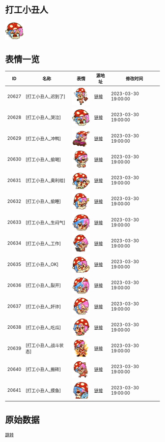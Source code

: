 # 打工小丑人

<img src="./cover.png" height="60" alt="cover" />

# 表情一览

|ID|名称|表情|源地址|修改时间|
|----|----|----|----|----|
|20627|[打工小丑人_迟到了]|<img src="./pic/020627_%5B打工小丑人_迟到了%5D.png" height="60" alt="迟到了"/>|[链接](https://i0.hdslb.com/bfs/garb/ebfb583255f309ecfab48559c5a9ffcfbca2c567.png)|2023-03-30 19:00:00|
|20628|[打工小丑人_哭泣]|<img src="./pic/020628_%5B打工小丑人_哭泣%5D.png" height="60" alt="哭泣"/>|[链接](https://i0.hdslb.com/bfs/garb/fd037b331268e49f6f0a0efa3331c6ef03e050f5.png)|2023-03-30 19:00:00|
|20629|[打工小丑人_冲鸭]|<img src="./pic/020629_%5B打工小丑人_冲鸭%5D.png" height="60" alt="冲鸭"/>|[链接](https://i0.hdslb.com/bfs/garb/52615309326f20c3821eae97ef262d4cc5faafd8.png)|2023-03-30 19:00:00|
|20630|[打工小丑人_偷喝]|<img src="./pic/020630_%5B打工小丑人_偷喝%5D.png" height="60" alt="偷喝"/>|[链接](https://i0.hdslb.com/bfs/garb/781938d3dbd744d355286d1cb3b529bf7801094a.png)|2023-03-30 19:00:00|
|20631|[打工小丑人_奥利给]|<img src="./pic/020631_%5B打工小丑人_奥利给%5D.png" height="60" alt="奥利给"/>|[链接](https://i0.hdslb.com/bfs/garb/16dac4471ad084a0b7a3844a5e6d702b8f361364.png)|2023-03-30 19:00:00|
|20632|[打工小丑人_偷睡]|<img src="./pic/020632_%5B打工小丑人_偷睡%5D.png" height="60" alt="偷睡"/>|[链接](https://i0.hdslb.com/bfs/garb/35d105a868ccf23ba9894e2637bb4f079a863bf3.png)|2023-03-30 19:00:00|
|20633|[打工小丑人_生闷气]|<img src="./pic/020633_%5B打工小丑人_生闷气%5D.png" height="60" alt="生闷气"/>|[链接](https://i0.hdslb.com/bfs/garb/cc395a1aea18ed596d9b187aa8424d9956584fb2.png)|2023-03-30 19:00:00|
|20634|[打工小丑人_工作]|<img src="./pic/020634_%5B打工小丑人_工作%5D.png" height="60" alt="工作"/>|[链接](https://i0.hdslb.com/bfs/garb/4ff0b3cce2bf090524b2d11961c20d2ed1f22023.png)|2023-03-30 19:00:00|
|20635|[打工小丑人_OK]|<img src="./pic/020635_%5B打工小丑人_OK%5D.png" height="60" alt="OK"/>|[链接](https://i0.hdslb.com/bfs/garb/8eeff608ab73cabbd1562ebac11aaccbf872dd47.png)|2023-03-30 19:00:00|
|20636|[打工小丑人_裂开]|<img src="./pic/020636_%5B打工小丑人_裂开%5D.png" height="60" alt="裂开"/>|[链接](https://i0.hdslb.com/bfs/garb/7c524305bb830ecbe933a28b67c73835253d3331.png)|2023-03-30 19:00:00|
|20637|[打工小丑人_奸诈]|<img src="./pic/020637_%5B打工小丑人_奸诈%5D.png" height="60" alt="奸诈"/>|[链接](https://i0.hdslb.com/bfs/garb/9858bab84fbe20cca0cd3888ab4ffef77b98fa49.png)|2023-03-30 19:00:00|
|20638|[打工小丑人_吃瓜]|<img src="./pic/020638_%5B打工小丑人_吃瓜%5D.png" height="60" alt="吃瓜"/>|[链接](https://i0.hdslb.com/bfs/garb/782e450de4e990b5a26d5b22065f5c8dfb483ed8.png)|2023-03-30 19:00:00|
|20639|[打工小丑人_战斗状态]|<img src="./pic/020639_%5B打工小丑人_战斗状态%5D.png" height="60" alt="战斗状态"/>|[链接](https://i0.hdslb.com/bfs/garb/70330852e38e2bbea80985411a2a600616687970.png)|2023-03-30 19:00:00|
|20640|[打工小丑人_搬砖]|<img src="./pic/020640_%5B打工小丑人_搬砖%5D.png" height="60" alt="搬砖"/>|[链接](https://i0.hdslb.com/bfs/garb/cf4105476e92c0d05238d2c43e8e077524f569a7.png)|2023-03-30 19:00:00|
|20641|[打工小丑人_摸鱼]|<img src="./pic/020641_%5B打工小丑人_摸鱼%5D.png" height="60" alt="摸鱼"/>|[链接](https://i0.hdslb.com/bfs/garb/fb1fb7d70b1d936e6bfe3ef412d3ce97e6b2cb30.png)|2023-03-30 19:00:00|

# 原始数据

[跳转](./raw.json)

